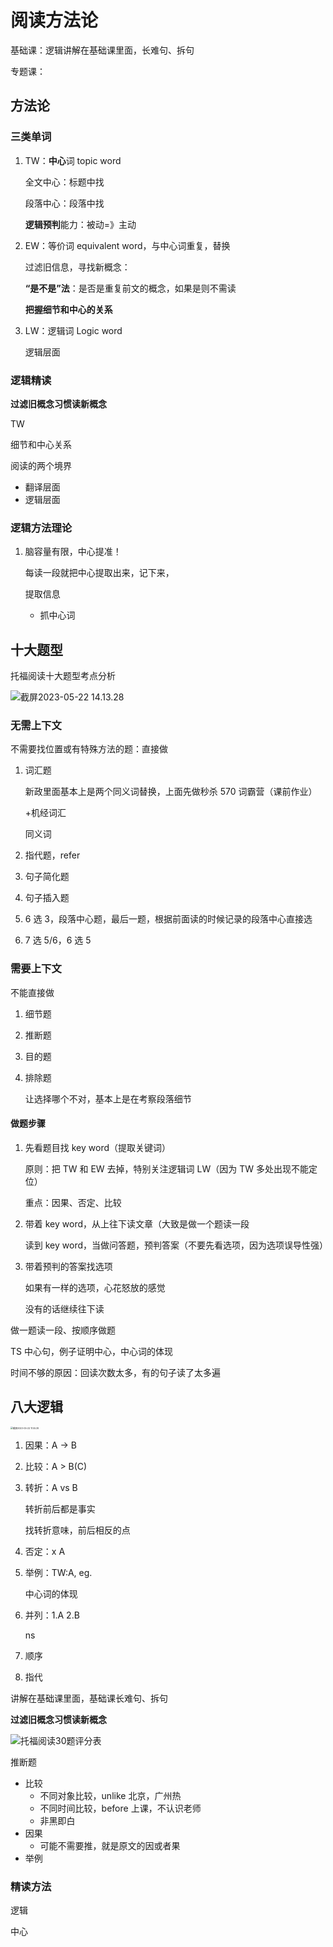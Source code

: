 # 阅读方法论

基础课：逻辑讲解在基础课里面，长难句、拆句

专题课：

## 方法论

### 三类单词

1. TW：**中心**词 topic word

   全文中心：标题中找

   段落中心：段落中找

   **逻辑预判**能力：被动=》主动

2. EW：等价词 equivalent word，与中心词重复，替换

   过滤旧信息，寻找新概念：

   **“是不是”法**：是否是重复前文的概念，如果是则不需读

   **把握细节和中心的关系**

3. LW：逻辑词 Logic word

   逻辑层面

### 逻辑精读

**过滤旧概念习惯读新概念**

TW

细节和中心关系

阅读的两个境界

- 翻译层面
- 逻辑层面

### 逻辑方法理论

1. 脑容量有限，中心提准！

   每读一段就把中心提取出来，记下来，

   提取信息

   - 抓中心词

## 十大题型

托福阅读十大题型考点分析

![截屏2023-05-22 14.13.28](https://cdn.jsdelivr.net/gh/davidliuk/images@master/blog/%E6%88%AA%E5%B1%8F2023-05-22%2014.13.28.png)

### 无需上下文

不需要找位置或有特殊方法的题：直接做

1. 词汇题

   新政里面基本上是两个同义词替换，上面先做秒杀 570 词霸营（课前作业）

   +机经词汇

   同义词

2. 指代题，refer

3. 句子简化题

4. 句子插入题

5. 6 选 3，段落中心题，最后一题，根据前面读的时候记录的段落中心直接选

6. 7 选 5/6，6 选 5

### 需要上下文

不能直接做

1. 细节题

2. 推断题

3. 目的题

4. 排除题

   让选择哪个不对，基本上是在考察段落细节

#### 做题步骤

1. 先看题目找 key word（提取关键词）

   原则：把 TW 和 EW 去掉，特别关注逻辑词 LW（因为 TW 多处出现不能定位）

   重点：因果、否定、比较

2. 带着 key word，从上往下读文章（大致是做一个题读一段

   读到 key word，当做问答题，预判答案（不要先看选项，因为选项误导性强）

3. 带着预判的答案找选项

   如果有一样的选项，心花怒放的感觉

   没有的话继续往下读

做一题读一段、按顺序做题

TS 中心句，例子证明中心，中心词的体现

时间不够的原因：回读次数太多，有的句子读了太多遍

## 八大逻辑

<img src="https://cdn.jsdelivr.net/gh/davidliuk/images@master/blog/%E6%88%AA%E5%B1%8F2023-05-22%2011.55.39.png" alt="截屏2023-05-22 11.55.39" style="zoom: 25%;" />

1. 因果：A -> B

2. 比较：A > B(C)

3. 转折：A vs B

   转折前后都是事实

   找转折意味，前后相反的点

4. 否定：x A

5. 举例：TW:A, eg.

   中心词的体现

6. 并列：1.A 2.B

   ns

7. 顺序

8. 指代

讲解在基础课里面，基础课长难句、拆句

**过滤旧概念习惯读新概念**

![托福阅读30题评分表](https://xingqiu-tuchuang-1256524210.cos.ap-shanghai.myqcloud.com/3978/80201646808311.png)

推断题

- 比较
  - 不同对象比较，unlike 北京，广州热
  - 不同时间比较，before 上课，不认识老师
  - 非黑即白
- 因果
  - 可能不需要推，就是原文的因或者果
- 举例

### 精读方法

逻辑

中心

